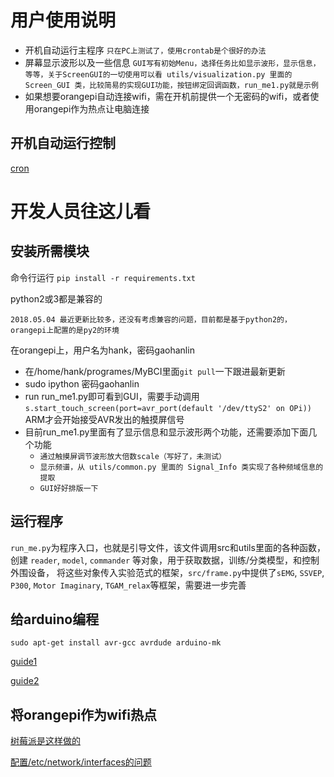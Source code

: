 # 用户使用说明
- 开机自动运行主程序 `只在PC上测试了，使用crontab是个很好的办法`
- 屏幕显示波形以及一些信息 `GUI写有初始Menu，选择任务比如显示波形，显示信息，等等，关于ScreenGUI的一切使用可以看 utils/visualization.py 里面的 Screen_GUI 类，比较简易的实现GUI功能，按钮绑定回调函数，run_me1.py就是示例`
- 如果想要orangepi自动连接wifi，需在开机前提供一个无密码的wifi，或者使用orangepi作为热点让电脑连接

## 开机自动运行控制
[cron](https://en.wikipedia.org/wiki/Cron)

# 开发人员往这儿看
## 安装所需模块
命令行运行 `pip install -r requirements.txt`

python2或3都是兼容的

`2018.05.04 最近更新比较多，还没有考虑兼容的问题，目前都是基于python2的，orangepi上配置的是py2的环境`

在orangepi上，用户名为hank，密码gaohanlin
- 在/home/hank/programes/MyBCI里面`git pull`一下跟进最新更新
- sudo ipython 密码gaohanlin
- run run_me1.py即可看到GUI，需要手动调用 `s.start_touch_screen(port=avr_port(default '/dev/ttyS2' on OPi))` ARM才会开始接受AVR发出的触摸屏信号
- 目前run_me1.py里面有了显示信息和显示波形两个功能，还需要添加下面几个功能
    - `通过触摸屏调节波形放大倍数scale（写好了，未测试）`
    - `显示频谱，从 utils/common.py 里面的 Signal_Info 类实现了各种频域信息的提取`
    - `GUI好好排版一下`

## 运行程序
`run_me.py`为程序入口，也就是引导文件，该文件调用src和utils里面的各种函数，创建
`reader`, `model`, `commander` 等对象，用于获取数据，训练/分类模型，和控制外围设备，
将这些对象传入实验范式的框架，`src/frame.py`中提供了`sEMG`, `SSVEP`, `P300`,
`Motor Imaginary`, `TGAM_relax`等框架，需要进一步完善


## 给arduino编程
`sudo apt-get install avr-gcc avrdude arduino-mk`

[guide1](https://github.com/kcuzner/avrdude)

[guide2](http://kevincuzner.com/2013/05/27/raspberry-pi-as-an-avr-programmer/)

## 将orangepi作为wifi热点
[树莓派是这样做的](http://www.raspberry-projects.com/pi/software_utilities/wifi-access-point)

[配置/etc/network/interfaces的问题](https://unix.stackexchange.com/questions/128439/good-detailed-explanation-of-etc-network-interfaces-syntax)